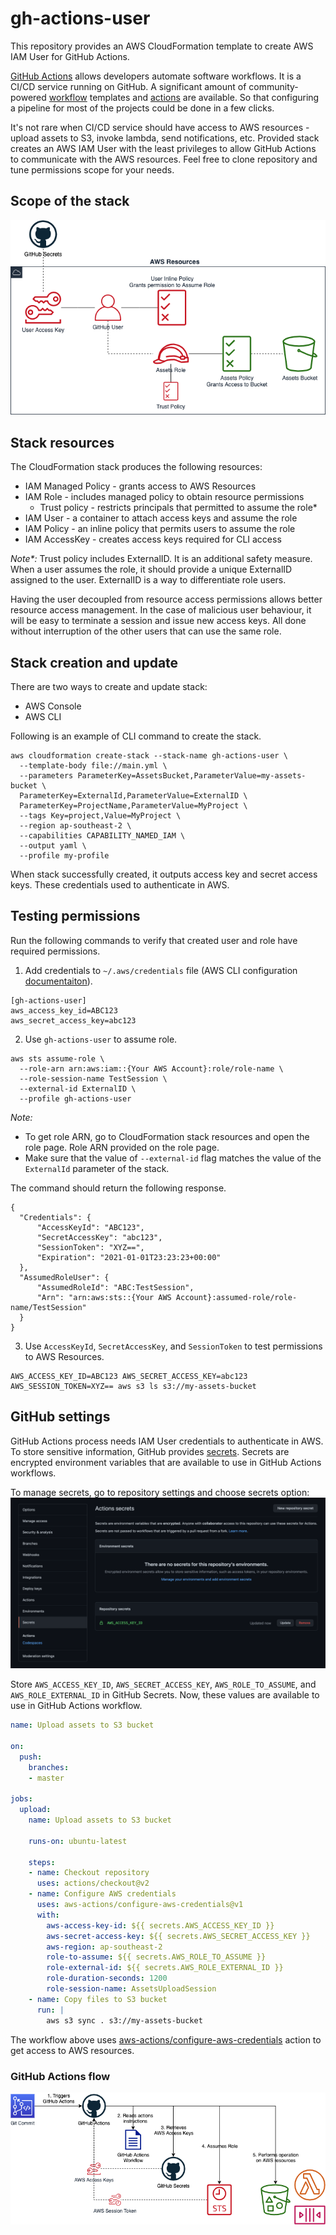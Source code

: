 # gh-actions-user

This repository provides an AWS CloudFormation template to create AWS IAM User for GitHub Actions.

[GitHub Actions](https://github.com/features/actions) allows developers automate software workflows. It is a CI/CD service running on GitHub. A significant amount of community-powered [workflow](https://docs.github.com/en/actions/learn-github-actions/introduction-to-github-actions#workflows) templates and [actions](https://docs.github.com/en/actions/creating-actions/about-actions) are available. So that configuring a pipeline for most of the projects could be done in a few clicks.

It's not rare when CI/CD service should have access to AWS resources - upload assets to S3, invoke lambda, send notifications, etc. Provided stack creates an AWS IAM User with the least privileges to allow GitHub Actions to communicate with the AWS resources. Feel free to clone repository and tune permissions scope for your needs.

## Scope of the stack
![GitHub User stack](/docs/gh-actions-user.png?raw=true "GitHub User stack")

## Stack resources
The CloudFormation stack produces the following resources:
* IAM Managed Policy - grants access to AWS Resources
* IAM Role - includes managed policy to obtain resource permissions
  * Trust policy - restricts principals that permitted to assume the role*
* IAM User - a container to attach access keys and assume the role
* IAM Policy - an inline policy that permits users to assume the role
* IAM AccessKey - creates access keys required for CLI access

_Note*:_ Trust policy includes ExternalID. It is an additional safety measure. When a user assumes the role, it should provide a unique ExternalID assigned to the user. ExternalID is a way to differentiate role users.

Having the user decoupled from resource access permissions allows better resource access management. In the case of malicious user behaviour, it will be easy to terminate a session and issue new access keys. All done without interruption of the other users that can use the same role. 

## Stack creation and update
There are two ways to create and update stack:
* AWS Console
* AWS CLI

Following is an example of CLI command to create the stack.
```
aws cloudformation create-stack --stack-name gh-actions-user \
  --template-body file://main.yml \
  --parameters ParameterKey=AssetsBucket,ParameterValue=my-assets-bucket \
  ParameterKey=ExternalId,ParameterValue=ExternalID \
  ParameterKey=ProjectName,ParameterValue=MyProject \
  --tags Key=project,Value=MyProject \
  --region ap-southeast-2 \
  --capabilities CAPABILITY_NAMED_IAM \
  --output yaml \
  --profile my-profile
```

When stack successfully created, it outputs access key and secret access keys. These credentials used to authenticate in AWS.

## Testing permissions
Run the following commands to verify that created user and role have required permissions.

1. Add credentials to `~/.aws/credentials` file (AWS CLI configuration [documentaiton](https://docs.aws.amazon.com/cli/latest/userguide/cli-configure-files.html)).
```
[gh-actions-user]
aws_access_key_id=ABC123
aws_secret_access_key=abc123
```

2. Use `gh-actions-user` to assume role.
```
aws sts assume-role \
  --role-arn arn:aws:iam::{Your AWS Account}:role/role-name \
  --role-session-name TestSession \
  --external-id ExternalID \
  --profile gh-actions-user
```

_Note:_
* To get role ARN, go to CloudFormation stack resources and open the role page. Role ARN provided on the role page.
* Make sure that the value of `--external-id` flag matches the value of the `ExternalId` parameter of the stack.

The command should return the following response.
```
{
  "Credentials": {
      "AccessKeyId": "ABC123",
      "SecretAccessKey": "abc123",
      "SessionToken": "XYZ==",
      "Expiration": "2021-01-01T23:23:23+00:00"
  },
  "AssumedRoleUser": {
      "AssumedRoleId": "ABC:TestSession",
      "Arn": "arn:aws:sts::{Your AWS Account}:assumed-role/role-name/TestSession"
  }
}
```

3. Use `AccessKeyId`, `SecretAccessKey`, and `SessionToken` to test permissions to AWS Resources.
```
AWS_ACCESS_KEY_ID=ABC123 AWS_SECRET_ACCESS_KEY=abc123 AWS_SESSION_TOKEN=XYZ== aws s3 ls s3://my-assets-bucket
```

## GitHub settings
GitHub Actions process needs IAM User credentials to authenticate in AWS. To store sensitive information, GitHub provides [secrets](https://docs.github.com/en/actions/reference/encrypted-secrets). Secrets are encrypted environment variables that are available to use in GitHub Actions workflows.

To manage secrets, go to repository settings and choose secrets option:
![GitHub Secrets settings](/docs/gh-secrets-settings.png?raw=true "GitHub Secrets settings")

Store `AWS_ACCESS_KEY_ID`, `AWS_SECRET_ACCESS_KEY`, `AWS_ROLE_TO_ASSUME`, and `AWS_ROLE_EXTERNAL_ID` in GitHub Secrets. Now, these values are available to use in GitHub Actions workflow.
```yml
name: Upload assets to S3 bucket

on:
  push:
    branches:
    - master

jobs:
  upload:
    name: Upload assets to S3 bucket

    runs-on: ubuntu-latest

    steps:
    - name: Checkout repository
      uses: actions/checkout@v2
    - name: Configure AWS credentials
      uses: aws-actions/configure-aws-credentials@v1
      with:
        aws-access-key-id: ${{ secrets.AWS_ACCESS_KEY_ID }}
        aws-secret-access-key: ${{ secrets.AWS_SECRET_ACCESS_KEY }}
        aws-region: ap-southeast-2
        role-to-assume: ${{ secrets.AWS_ROLE_TO_ASSUME }}
        role-external-id: ${{ secrets.AWS_ROLE_EXTERNAL_ID }}
        role-duration-seconds: 1200
        role-session-name: AssetsUploadSession
    - name: Copy files to S3 bucket
      run: |
        aws s3 sync . s3://my-assets-bucket
```

The workflow above uses [aws-actions/configure-aws-credentials](https://github.com/aws-actions/configure-aws-credentials) action to get access to AWS resources.

### GitHub Actions flow
![GitHub Actions flow](/docs/gh-actions-flow.png?raw=true "GitHub Actions flow")
